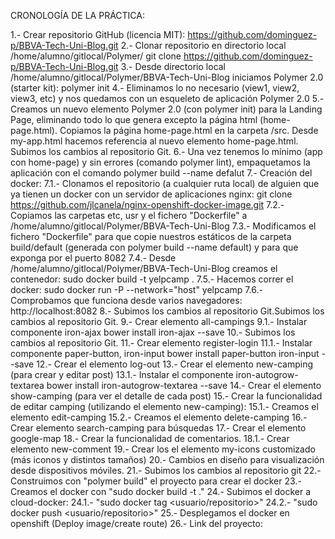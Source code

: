 CRONOLOGÍA DE LA PRÁCTICA:

1.- Crear repositorio GitHub (licencia MIT): https://github.com/dominguez-p/BBVA-Tech-Uni-Blog.git
2.- Clonar repositorio en directorio local /home/alumno/gitlocal/Polymer/
            git clone https://github.com/dominguez-p/BBVA-Tech-Uni-Blog.git
3.- Desde directorio local /home/alumno/gitlocal/Polymer/BBVA-Tech-Uni-Blog iniciamos Polymer 2.0 (starter kit): polymer init
4.- Eliminamos lo no necesario (view1, view2, view3, etc) y nos quedamos con un esqueleto de aplicación Polymer 2.0
5.- Creamos un nuevo elemento Polymer 2.0 (con polymer init) para la Landing Page, eliminando todo lo que genera excepto la página html (home-page.html). Copiamos la página home-page.html en la carpeta /src. Desde my-app.html hacemos referencia al nuevo elemento home-page.html. Subimos los cambios al repositorio Git.
6.- Una vez tenemos lo mínimo (app con home-page) y sin errores (comando polymer lint), empaquetamos la aplicación con el comando
            polymer build --name defalut
7.- Creación del docker:
  7.1.- Clonamos el repositorio (a cualquier ruta local) de alguien que ya tienen un docker con un servidor de aplicaciones nginx:
            git	clone	https://github.com/jlcanela/nginx-openshift-docker-image.git
  7.2.- Copiamos las carpetas etc, usr y el fichero "Dockerfile" a /home/alumno/gitlocal/Polymer/BBVA-Tech-Uni-Blog
  7.3.- Modificamos el fichero "Dockerfile" para que copie nuestros estáticos de la carpeta build/default (generada con polymer build --name default) y para que exponga por el puerto 8082
  7.4.- Desde /home/alumno/gitlocal/Polymer/BBVA-Tech-Uni-Blog creamos el contenedor:
            sudo docker build -t yelpcamp .
  7.5.- Hacemos correr el docker:
            sudo docker run -P --network="host" yelpcamp
  7.6.- Comprobamos que funciona desde varios navegadores: http://localhost:8082
8.- Subimos los cambios al repositorio Git.Subimos los cambios al repositorio Git.
9.- Crear elemento all-campings
  9.1.- Instalar componente iron-ajax
            bower install iron-ajax --save
10.- Subimos los cambios al repositorio Git.
11.- Crear elemento register-login
  11.1.- Instalar componente paper-button, iron-input
            bower install paper-button iron-input --save
12.- Crear el elemento log-out
13.- Crear el elemento new-camping (para crear y editar post)
  13.1.- Instalar el componente iron-autogrow-textarea
            bower install iron-autogrow-textarea --save
14.- Crear el elemento show-camping (para ver el detalle de cada post)
15.- Crear la funcionalidad de editar camping (utilizando el elemento new-camping):
  15.1.- Creamos el elemento edit-camping
  15.2.- Creamos el elemento delete-camping
16.- Crear elemento search-camping para búsquedas
17.- Crear el elemento google-map
18.- Crear la funcionalidad de comentarios.
  18.1.- Crear elemento new-comment
19.- Crear los el elemento my-icons customizado (más iconos y distintos tamaños)
20.- Cambios en diseño para visualización desde dispositivos móviles.
21.- Subimos los cambios al repositorio git
22.- Construimos con "polymer build" el proyecto para crear el docker
23.- Creamos el docker con "sudo docker build -t <nombre> ."
24.- Subimos el docker a cloud-docker:
  24.1.- "sudo docker tag <nombre> <usuario/repositorio>"
  24.2.- "sudo docker push <usuario/repositorio>"
25.- Desplegamos el docker en openshift (Deploy image/create route)
26.- Link del proyecto:
